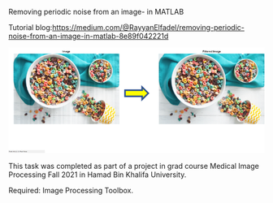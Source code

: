 Removing periodic noise from an image- in MATLAB

Tutorial blog:https://medium.com/@RayyanElfadel/removing-periodic-noise-from-an-image-in-matlab-8e89f042221d

![alt text](https://github.com/rayyanAhmed105/mini_projects/blob/main/Image_Frequency_Filter/Periodic_Noise_Filtering_Project.png?raw=true)

This task was completed as part of a project in grad course Medical Image Processing Fall 2021 in Hamad Bin Khalifa University.  


Required:
Image Processing Toolbox.
